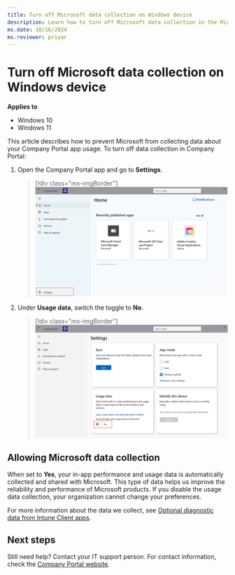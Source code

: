 ```yaml
---
title: Turn off Microsoft data collection on Windows device
description: Learn how to turn off Microsoft data collection in the Microsoft Intune and Company Portal apps for Windows.
ms.date: 10/16/2024
ms.reviewer: priyar
---
```


# Turn off Microsoft data collection on Windows device

**Applies to**
- Windows 10
- Windows 11

This article describes how to prevent Microsoft from collecting data about your Company Portal app usage. To turn off data collection in Company Portal:

1. Open the Company Portal app and go to **Settings**.

   > [!div class="mx-imgBorder"]
   > ![Example screenshot of the Company Portal app homepage, highlighting the Settings option.](./media/sync-your-device-manually-windows/company-portal-windows-settings.png)

1. Under **Usage data**, switch the toggle to **No**.

   > [!div class="mx-imgBorder"]
   > ![Example screenshot of the Company Portal app settings page, highlighting the usage data toggle that's set to "No".](./media/turn-off-microsoft-usage-data-collection-windows/company-portal-windows-usage-data.png)

## Allowing Microsoft data collection

When set to **Yes**, your in-app performance and usage data is automatically collected and shared with Microsoft. This type of data helps us improve the reliability and performance of Microsoft products. If you disable the usage data collection, your organization cannot change your preferences.

For more information about the data we collect, see [Optional diagnostic data from Intune Client apps](../protect/client-apps-optional-data.md).

## Next steps

Still need help? Contact your IT support person. For contact information, check the [Company Portal website](https://go.microsoft.com/fwlink/?linkid=2010980).

